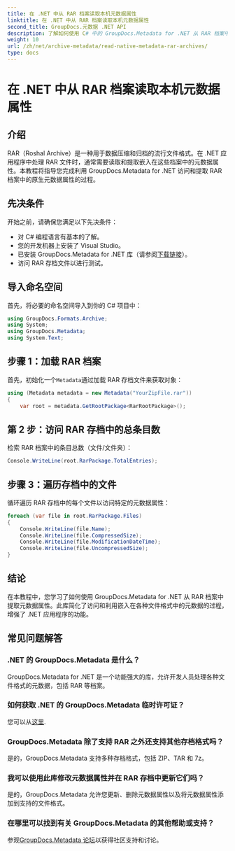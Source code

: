 ```yaml
---
title: 在 .NET 中从 RAR 档案读取本机元数据属性
linktitle: 在 .NET 中从 RAR 档案读取本机元数据属性
second_title: GroupDocs.元数据 .NET API
description: 了解如何使用 C# 中的 GroupDocs.Metadata for .NET 从 RAR 档案中提取元数据属性。轻松探索文件详细信息。
weight: 10
url: /zh/net/archive-metadata/read-native-metadata-rar-archives/
type: docs
---
```

# 在 .NET 中从 RAR 档案读取本机元数据属性

## 介绍
RAR（Roshal Archive）是一种用于数据压缩和归档的流行文件格式。在 .NET 应用程序中处理 RAR 文件时，通常需要读取和提取嵌入在这些档案中的元数据属性。本教程将指导您完成利用 GroupDocs.Metadata for .NET 访问和提取 RAR 档案中的原生元数据属性的过程。
## 先决条件

开始之前，请确保您满足以下先决条件：
- 对 C# 编程语言有基本的了解。
- 您的开发机器上安装了 Visual Studio。
- 已安装 GroupDocs.Metadata for .NET 库（请参阅[下载链接](https://releases.groupdocs.com/metadata/net/)）。
- 访问 RAR 存档文件以进行测试。

## 导入命名空间
首先，将必要的命名空间导入到你的 C# 项目中：
```csharp
using GroupDocs.Formats.Archive;
using System;
using GroupDocs.Metadata;
using System.Text;
```

## 步骤 1：加载 RAR 档案
首先，初始化一个`Metadata`通过加载 RAR 存档文件来获取对象：
```csharp
using (Metadata metadata = new Metadata("YourZipFile.rar"))
{
    var root = metadata.GetRootPackage<RarRootPackage>();
```
## 第 2 步：访问 RAR 存档中的总条目数
检索 RAR 档案中的条目总数（文件/文件夹）：
```csharp
Console.WriteLine(root.RarPackage.TotalEntries);
```
## 步骤 3：遍历存档中的文件
循环遍历 RAR 存档中的每个文件以访问特定的元数据属性：
```csharp
foreach (var file in root.RarPackage.Files)
{
    Console.WriteLine(file.Name);
    Console.WriteLine(file.CompressedSize);
    Console.WriteLine(file.ModificationDateTime);
    Console.WriteLine(file.UncompressedSize);
}
```

## 结论
在本教程中，您学习了如何使用 GroupDocs.Metadata for .NET 从 RAR 档案中提取元数据属性。此库简化了访问和利用嵌入在各种文件格式中的元数据的过程，增强了 .NET 应用程序的功能。

## 常见问题解答
### .NET 的 GroupDocs.Metadata 是什么？
GroupDocs.Metadata for .NET 是一个功能强大的库，允许开发人员处理各种文件格式的元数据，包括 RAR 等档案。
### 如何获取 .NET 的 GroupDocs.Metadata 临时许可证？
您可以从[这里](https://purchase.groupdocs.com/temporary-license/).
### GroupDocs.Metadata 除了支持 RAR 之外还支持其他存档格式吗？
是的，GroupDocs.Metadata 支持多种存档格式，包括 ZIP、TAR 和 7z。
### 我可以使用此库修改元数据属性并在 RAR 存档中更新它们吗？
是的，GroupDocs.Metadata 允许您更新、删除元数据属性以及将元数据属性添加到支持的文件格式。
### 在哪里可以找到有关 GroupDocs.Metadata 的其他帮助或支持？
参观[GroupDocs.Metadata 论坛](https://forum.groupdocs.com/c/metadata/14)以获得社区支持和讨论。